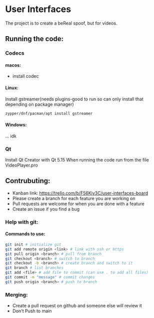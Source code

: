 # User Interfaces
The project is to create a beReal spoof, but for videos.

## Running the code:
### Codecs
#### macos:
- install codec

#### Linux: 
Install gstreamer(needs plugins-good to run so can only install that depending on package manager)
```bash
zypper/dnf/pacman/apt install gstreamer
```
#### Windows:
... idk

### Qt
Install Qt Creator with Qt 5.15
When running the code run from the file VideoPlayer.pro

## Contrubuting:
- Kanban link: https://trello.com/b/F56Kiy3C/user-interfaces-board
- Please create a branch for each feature you are working on
- Pull requests are welcome for when you are done with a feature
- Create an issue if you find a bug

### Help with git:
#### Commands to use:
```bash
git init # initialize git
git add remote origin <link> # link with ssh or https
git pull origin <branch> # pull from branch
git checkout <branch> # switch to branch
git checkout -b <branch> # create branch and switch to it
git branch # list branches
git add <file> # add file to commit (can use . to add all files)
git commit -m "message" # commit changes
git push origin <branch> # push to branch
```
### Merging:
- Create a pull request on github and someone else will review it  
- Don't Push to main
